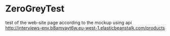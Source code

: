 # ZeroGreyTest
test of the web-site page according to the mockup using api http://interviews-env.b8amvayt6w.eu-west-1.elasticbeanstalk.com/products
